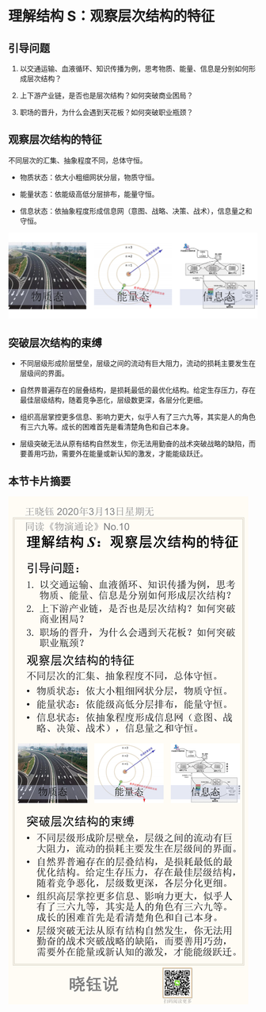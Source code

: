 # 理解结构 S：观察层次结构的特征

## 引导问题

1. 以交通运输、血液循环、知识传播为例，思考物质、能量、信息是分别如何形成层次结构？

2. 上下游产业链，是否也是层次结构？如何突破商业困局？

3. 职场的晋升，为什么会遇到天花板？如何突破职业瓶颈？

## 观察层次结构的特征

不同层次的汇集、抽象程度不同，总体守恒。

- 物质状态：依大小粗细网状分层，物质守恒。

- 能量状态：依能级高低分层排布，能量守恒。

- 信息状态：依抽象程度形成信息网（意图、战略、决策、战术），信息量之和守恒。

![image-20200320163950548](No.10/image-20200320163950548.png)

## 突破层次结构的束缚

- 不同层级形成阶层壁垒，层级之间的流动有巨大阻力，流动的损耗主要发生在层级间的界面。

- 自然界普遍存在的层叠结构，是损耗最低的最优化结构。给定生存压力，存在最佳层级结构，随着竞争恶化，层级数更深，各层分化更细。

- 组织高层掌控更多信息、影响力更大，似乎人有了三六九等，其实是人的角色有三六九等。成长的困难首先是看清楚角色和自己本身。

- 层级突破无法从原有结构自然发生，你无法用勤奋的战术突破战略的缺陷，而要善用巧劲，需要外在能量或新认知的激发，才能能级跃迁。

## 本节卡片摘要

![No.10](No.10/No.10.png)
